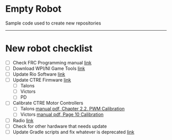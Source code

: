 # Empty Robot

Sample code used to create new repositories

---

# New robot checklist

- [ ] Check FRC Programming manual [link](https://docs.wpilib.org/en/stable/docs/zero-to-robot/introduction.html)
- [ ] Download WPI/NI Game Tools [link](https://docs.wpilib.org/en/stable/docs/zero-to-robot/step-2/frc-game-tools.html)
- [ ] Update Rio Software [link](https://docs.wpilib.org/en/stable/docs/zero-to-robot/step-3/imaging-your-roborio.html)
- [ ] Update CTRE Firmware [link](https://docs.ctre-phoenix.com/en/stable/ch03_PrimerPhoenixSoft.html)
  - [ ] Talons 
  - [ ] Victors
  - [ ] PD
- [ ] Calibrate CTRE Motor Controllers
  - [ ] Talons  [manual pdf, Chapter 2.2. PWM Calibration](https://store.ctr-electronics.com/content/user-manual/Talon%20SRX%20User's%20Guide.pdf)
  - [ ] Victors  [manual pdf, Page 10 Calibration](https://store.ctr-electronics.com/content/user-manual/Victor%20SPX%20User's%20Guide.pdf)
- [ ] Radio [link](https://docs.wpilib.org/en/stable/docs/zero-to-robot/step-3/radio-programming.html)
- [ ] Check for other hardware that needs update
- [ ] Update Gradle scripts and fix whatever is deprecated [link](https://github.com/wpilibsuite/GradleRIO)
